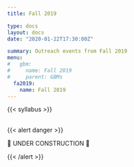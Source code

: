 ```yaml
---
title: Fall 2019

type: docs
layout: docs
date: "2020-01-22T17:30:00Z"

summary: Outreach events from Fall 2019
menu:
#   gbm:
#     name: Fall 2019
#     parent: GBMs
  fa2019:
    name: Fall 2019
---
```


{{< syllabus >}}

<br>
<!-- ================================================== -->
<!-- Remove this section once the once the page is done -->
<!-- ================================================== -->
{{< alert danger >}}

:construction: UNDER CONSTRUCTION :construction:

{{< /alert >}}
<!-- ================================================== -->
<br>